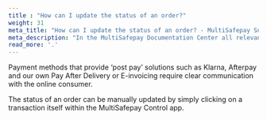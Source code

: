 ```yaml
---
title : "How can I update the status of an order?"
weight: 31
meta_title: "How can I update the status of an order? - MultiSafepay Support"
meta_description: "In the MultiSafepay Documentation Center all relevant information regarding our Plugins and API. As well as Support pages for Payment Method, Tools and General Questions. You can also find the contact details of our Support Team and Integration Team."
read_more: '.'
---
```


Payment methods that provide ‘post pay’ solutions such as Klarna, Afterpay and our own Pay After Delivery or E-invoicing require clear communication with the online consumer.

The status of an order can be manually updated by simply clicking on a transaction itself within the MultiSafepay Control app.
